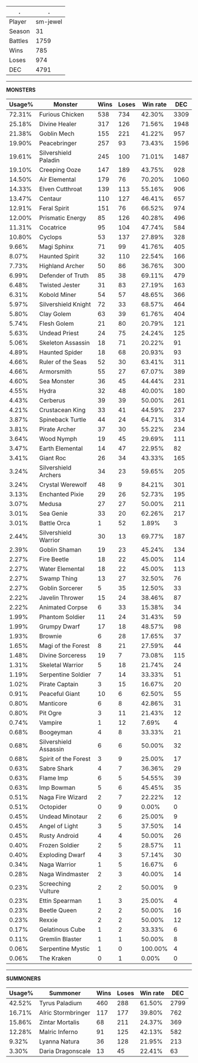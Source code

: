 .|.
|-|-
Player|sm-jewel
Season|31
Battles|1759
Wins|785
Loses|974
DEC|4791

---
**MONSTERS**

Usage%|Monster|Wins|Loses|Win rate|DEC|
-|-|-|-|-|-|
72.31%|Furious Chicken|538|734|42.30%|3309|
25.18%|Divine Healer|317|126|71.56%|1948|
21.38%|Goblin Mech|155|221|41.22%|957|
19.90%|Peacebringer|257|93|73.43%|1596|
19.61%|Silvershield Paladin|245|100|71.01%|1487|
19.10%|Creeping Ooze|147|189|43.75%|928|
14.50%|Air Elemental|179|76|70.20%|1060|
14.33%|Elven Cutthroat|139|113|55.16%|906|
13.47%|Centaur|110|127|46.41%|657|
12.91%|Feral Spirit|151|76|66.52%|974|
12.00%|Prismatic Energy|85|126|40.28%|496|
11.31%|Cocatrice|95|104|47.74%|584|
10.80%|Cyclops|53|137|27.89%|328|
9.66%|Magi Sphinx|71|99|41.76%|405|
8.07%|Haunted Spirit|32|110|22.54%|166|
7.73%|Highland Archer|50|86|36.76%|300|
6.99%|Defender of Truth|85|38|69.11%|479|
6.48%|Twisted Jester|31|83|27.19%|163|
6.31%|Kobold Miner|54|57|48.65%|366|
5.97%|Silvershield Knight|72|33|68.57%|464|
5.80%|Clay Golem|63|39|61.76%|404|
5.74%|Flesh Golem|21|80|20.79%|121|
5.63%|Undead Priest|24|75|24.24%|125|
5.06%|Skeleton Assassin|18|71|20.22%|91|
4.89%|Haunted Spider|18|68|20.93%|93|
4.66%|Ruler of the Seas|52|30|63.41%|311|
4.66%|Armorsmith|55|27|67.07%|389|
4.60%|Sea Monster|36|45|44.44%|231|
4.55%|Hydra|32|48|40.00%|180|
4.43%|Cerberus|39|39|50.00%|261|
4.21%|Crustacean King|33|41|44.59%|237|
3.87%|Spineback Turtle|44|24|64.71%|314|
3.81%|Pirate Archer|37|30|55.22%|234|
3.64%|Wood Nymph|19|45|29.69%|111|
3.47%|Earth Elemental|14|47|22.95%|82|
3.41%|Giant Roc|26|34|43.33%|165|
3.24%|Silvershield Archers|34|23|59.65%|205|
3.24%|Crystal Werewolf|48|9|84.21%|301|
3.13%|Enchanted Pixie|29|26|52.73%|195|
3.07%|Medusa|27|27|50.00%|211|
3.01%|Sea Genie|33|20|62.26%|217|
3.01%|Battle Orca|1|52|1.89%|3|
2.44%|Silvershield Warrior|30|13|69.77%|187|
2.39%|Goblin Shaman|19|23|45.24%|134|
2.27%|Fire Beetle|18|22|45.00%|114|
2.27%|Water Elemental|18|22|45.00%|113|
2.27%|Swamp Thing|13|27|32.50%|76|
2.27%|Goblin Sorcerer|5|35|12.50%|33|
2.22%|Javelin Thrower|15|24|38.46%|87|
2.22%|Animated Corpse|6|33|15.38%|34|
1.99%|Phantom Soldier|11|24|31.43%|59|
1.99%|Grumpy Dwarf|17|18|48.57%|98|
1.93%|Brownie|6|28|17.65%|37|
1.65%|Magi of the Forest|8|21|27.59%|44|
1.48%|Divine Sorceress|19|7|73.08%|115|
1.31%|Skeletal Warrior|5|18|21.74%|24|
1.19%|Serpentine Soldier|7|14|33.33%|51|
1.02%|Pirate Captain|3|15|16.67%|20|
0.91%|Peaceful Giant|10|6|62.50%|55|
0.80%|Manticore|6|8|42.86%|31|
0.80%|Pit Ogre|3|11|21.43%|12|
0.74%|Vampire|1|12|7.69%|4|
0.68%|Boogeyman|4|8|33.33%|21|
0.68%|Silvershield Assassin|6|6|50.00%|32|
0.68%|Spirit of the Forest|3|9|25.00%|17|
0.63%|Sabre Shark|4|7|36.36%|29|
0.63%|Flame Imp|6|5|54.55%|39|
0.63%|Imp Bowman|5|6|45.45%|35|
0.51%|Naga Fire Wizard|2|7|22.22%|12|
0.51%|Octopider|0|9|0.00%|0|
0.45%|Undead Minotaur|2|6|25.00%|9|
0.45%|Angel of Light|3|5|37.50%|14|
0.45%|Rusty Android|4|4|50.00%|26|
0.40%|Frozen Soldier|2|5|28.57%|11|
0.40%|Exploding Dwarf|4|3|57.14%|30|
0.34%|Naga Warrior|1|5|16.67%|6|
0.28%|Naga Windmaster|2|3|40.00%|14|
0.23%|Screeching Vulture|2|2|50.00%|9|
0.23%|Ettin Spearman|1|3|25.00%|4|
0.23%|Beetle Queen|2|2|50.00%|16|
0.23%|Rexxie|2|2|50.00%|12|
0.17%|Gelatinous Cube|1|2|33.33%|6|
0.11%|Gremlin Blaster|1|1|50.00%|8|
0.06%|Serpentine Mystic|1|0|100.00%|4|
0.06%|The Kraken|0|1|0.00%|0|

---
**SUMMONERS**

Usage%|Summoner|Wins|Loses|Win rate|DEC|
-|-|-|-|-|-|
42.52%|Tyrus Paladium|460|288|61.50%|2799|
16.71%|Alric Stormbringer|117|177|39.80%|762|
15.86%|Zintar Mortalis|68|211|24.37%|369|
12.28%|Malric Inferno|91|125|42.13%|582|
9.32%|Lyanna Natura|36|128|21.95%|213|
3.30%|Daria Dragonscale|13|45|22.41%|63|
